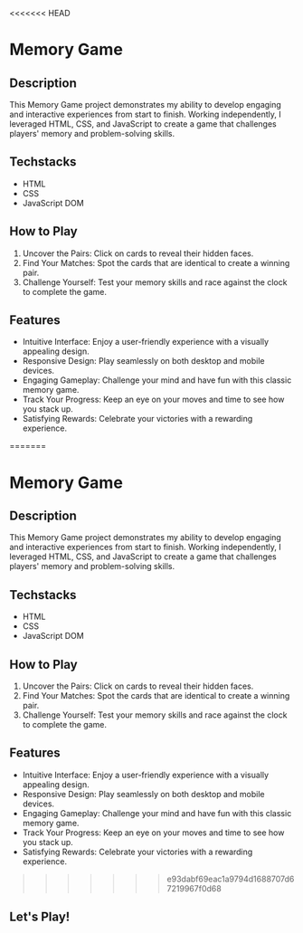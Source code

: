 <<<<<<< HEAD
# Memory Game

## Description

This Memory Game project demonstrates my ability to develop engaging and interactive experiences from start to finish. Working independently, I leveraged HTML, CSS, and JavaScript to create a game that challenges players' memory and problem-solving skills.

## Techstacks
- HTML
- CSS
- JavaScript DOM

## How to Play

1. Uncover the Pairs: Click on cards to reveal their hidden faces.
2. Find Your Matches: Spot the cards that are identical to create a winning pair.
3. Challenge Yourself: Test your memory skills and race against the clock to complete the game.

## Features

- Intuitive Interface: Enjoy a user-friendly experience with a visually appealing design.
- Responsive Design: Play seamlessly on both desktop and mobile devices.
- Engaging Gameplay: Challenge your mind and have fun with this classic memory game.
- Track Your Progress: Keep an eye on your moves and time to see how you stack up.
- Satisfying Rewards: Celebrate your victories with a rewarding experience.


=======
# Memory Game

## Description

This Memory Game project demonstrates my ability to develop engaging and interactive experiences from start to finish. Working independently, I leveraged HTML, CSS, and JavaScript to create a game that challenges players' memory and problem-solving skills.

## Techstacks
- HTML
- CSS
- JavaScript DOM

## How to Play

1. Uncover the Pairs: Click on cards to reveal their hidden faces.
2. Find Your Matches: Spot the cards that are identical to create a winning pair.
3. Challenge Yourself: Test your memory skills and race against the clock to complete the game.

## Features

- Intuitive Interface: Enjoy a user-friendly experience with a visually appealing design.
- Responsive Design: Play seamlessly on both desktop and mobile devices.
- Engaging Gameplay: Challenge your mind and have fun with this classic memory game.
- Track Your Progress: Keep an eye on your moves and time to see how you stack up.
- Satisfying Rewards: Celebrate your victories with a rewarding experience.


>>>>>>> e93dabf69eac1a9794d1688707d67219967f0d68
## Let's Play!